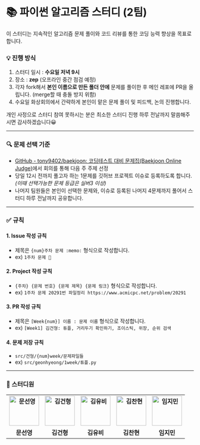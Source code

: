 # 📚 파이썬 알고리즘 스터디 (2팀)
이 스터디는 지속적인 알고리즘 문제 풀이와 코드 리뷰를 통한 코딩 능력 향상을 목표로 합니다.

### 💡 진행 방식
1. 스터디 일시 : **수요일 저녁 9시**
2. 장소 : **zep** (오프라인 중간 점검 예정) 
3. 각자 fork해서 **본인 이름으로 만든 폴더 안에** 문제를 풀이한 후 메인 레포에 PR을 올립니다. (merge할 때 충돌 방지 위함)
4. 수요일 화상회의에서 간략하게 본인이 맡은 문제 풀이 및 피드백, 논의 진행합니다. 
 
개인 사정으로 스터디 참여 못하시는 분은 최소한 스터디 진행 하루 전날까지 말씀해주시면 감사하겠습니다😀

---
### 🔍 문제 선택 기준
- [GitHub - tony9402/baekjoon: 코딩테스트 대비 문제집(Baekjoon Online Judge)](https://github.com/tony9402/baekjoon)에서 회의를 통해 다음 주 주제 선정
- 당일 12시 전까지 풀고자 하는 1문제를 깃허브 프로젝트 이슈로 등록하도록 합니다. *(이때 선택가능한 문제 등급은 실버3 이상)*
- 나머지 팀원들은 본인이 선택한 문제와, 이슈로 등록된 나머지 4문제까지 풀어서 스터디 하루 전날까지 공유합니다.
---
### ✅ 규칙
#### 1. Issue 작성 규칙
- 제목은 `{num}주차 문제 :memo:` 형식으로 작성합니다.
- ex) `1주차 문제 📝`
#### 2. Project 작성 규칙
- `{주차} {문제 번호} {문제 제목} {문제 링크}` 형식으로 작성합니다.
- ex) `1주차 문제 20291번 파일정리 https://www.acmicpc.net/problem/20291`
#### 3. PR 작성 규칙
- 제목은 `[Week{num}] 이름 : 문제 이름` 형식으로 작성합니다.
- ex) `[Week1] 김건형: 튜플, 거리두기 확인하기, 조이스틱, 위장, 순위 검색`
#### 4. 문제 저장 규칙
- `src/건형/{num}week/문제파일들`
- ex) `src/geonhyeong/1week/튜플.py`
---

### 🤍 스터디원
<table style="font-weight : bold">
    <tr>
        <td align="center">
            <a href="https://github.com/cpplovelove">                 
                <img alt="문선영" src="https://avatars.githubusercontent.com/cpplovelove" width="80" />            
            </a>
        </td>
        <td align="center">
            <a href="https://github.com/GeonHyeongKim">                 
                <img alt="김건형" src="https://avatars.githubusercontent.com/GeonHyeongKim" width="80" />            
            </a>
        </td>
        <td align="center">
            <a href="https://github.com/Kimyubi">                 
                <img alt="김유비" src="https://avatars.githubusercontent.com/Kimyubi" width="80" />            
            </a>
        </td>
        <td align="center">
            <a href="https://github.com/rlacksgus97">                 
                <img alt="김찬현" src="https://avatars.githubusercontent.com/rlacksgus97" width="80" />            
            </a>
        </td>
        <td align="center">
            <a href="https://github.com/jimin3263">                 
                <img alt="임지민" src="https://avatars.githubusercontent.com/jimin3263" width="80" />            
            </a>
        </td>
    </tr>
    <tr>
        <td align="center">문선영</td>
        <td align="center">김건형</td>
        <td align="center">김유비</td>
        <td align="center">김찬현</td>
        <td align="center">임지민</td>
    </tr>
</table>
